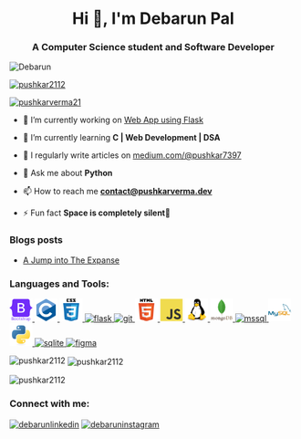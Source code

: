 <h1 align="center">Hi 👋, I'm Debarun Pal</h1>
<h3 align="center">A Computer Science student and Software Developer</h3>


<p align="left"> <img src="https://komarev.com/ghpvc/?username=pushkar2112&label=Profile%20views&color=0e75b6&style=flat" alt="Debarun" /> </p>

<p align="left"> <a href="https://github.com/ryo-ma/github-profile-trophy"><img src="https://github-profile-trophy.vercel.app/?username=pushkar2112" alt="pushkar2112" /></a> </p>

<p align="left"> <a href="https://twitter.com/pushkarverma21" target="blank"><img src="https://img.shields.io/twitter/follow/pushkarverma21?logo=twitter&style=for-the-badge" alt="pushkarverma21" /></a> </p>

- 🔭 I’m currently working on [Web App using Flask](https://github.com/pushkar2112/Web-app-using-Flask)

- 🌱 I’m currently learning **C | Web Development | DSA**

- 📝 I regularly write articles on [medium.com/@pushkar7397](medium.com/@pushkar7397)

- 💬 Ask me about **Python**

- 📫 How to reach me **contact@pushkarverma.dev**

- ⚡ Fun fact **Space is completely silent🌌**

### Blogs posts
<!-- BLOG-POST-LIST:START -->
- [A Jump into The Expanse](https://medium.com/@pushkar7397/a-jump-into-the-expanse-2e68f51f2672?source=rss-830e5f141214------2)
<!-- BLOG-POST-LIST:END -->


<h3 align="left">Languages and Tools:</h3>
<p align="left"> <a href="https://getbootstrap.com" target="_blank" rel="noreferrer"> <img src="https://raw.githubusercontent.com/devicons/devicon/master/icons/bootstrap/bootstrap-plain-wordmark.svg" alt="bootstrap" width="40" height="40"/> </a> <a href="https://www.cprogramming.com/" target="_blank" rel="noreferrer"> <img src="https://raw.githubusercontent.com/devicons/devicon/master/icons/c/c-original.svg" alt="c" width="40" height="40"/> </a> <a href="https://www.w3schools.com/css/" target="_blank" rel="noreferrer"> <img src="https://raw.githubusercontent.com/devicons/devicon/master/icons/css3/css3-original-wordmark.svg" alt="css3" width="40" height="40"/> </a> <a href="https://flask.palletsprojects.com/" target="_blank" rel="noreferrer"> <img src="https://www.vectorlogo.zone/logos/pocoo_flask/pocoo_flask-icon.svg" alt="flask" width="40" height="40"/> </a> <a href="https://git-scm.com/" target="_blank" rel="noreferrer"> <img src="https://www.vectorlogo.zone/logos/git-scm/git-scm-icon.svg" alt="git" width="40" height="40"/> </a> <a href="https://www.w3.org/html/" target="_blank" rel="noreferrer"> <img src="https://raw.githubusercontent.com/devicons/devicon/master/icons/html5/html5-original-wordmark.svg" alt="html5" width="40" height="40"/> </a> <a href="https://developer.mozilla.org/en-US/docs/Web/JavaScript" target="_blank" rel="noreferrer"> <img src="https://raw.githubusercontent.com/devicons/devicon/master/icons/javascript/javascript-original.svg" alt="javascript" width="40" height="40"/> </a> <a href="https://www.linux.org/" target="_blank" rel="noreferrer"> <img src="https://raw.githubusercontent.com/devicons/devicon/master/icons/linux/linux-original.svg" alt="linux" width="40" height="40"/> </a> <a href="https://www.mongodb.com/" target="_blank" rel="noreferrer"> <img src="https://raw.githubusercontent.com/devicons/devicon/master/icons/mongodb/mongodb-original-wordmark.svg" alt="mongodb" width="40" height="40"/> </a> <a href="https://www.microsoft.com/en-us/sql-server" target="_blank" rel="noreferrer"> <img src="https://www.svgrepo.com/show/303229/microsoft-sql-server-logo.svg" alt="mssql" width="40" height="40"/> </a> <a href="https://www.mysql.com/" target="_blank" rel="noreferrer"> <img src="https://raw.githubusercontent.com/devicons/devicon/master/icons/mysql/mysql-original-wordmark.svg" alt="mysql" width="40" height="40"/> </a> <a href="https://www.python.org" target="_blank" rel="noreferrer"> <img src="https://raw.githubusercontent.com/devicons/devicon/master/icons/python/python-original.svg" alt="python" width="40" height="40"/> </a> <a href="https://www.sqlite.org/" target="_blank" rel="noreferrer"> <img src="https://www.vectorlogo.zone/logos/sqlite/sqlite-icon.svg" alt="sqlite" width="40" height="40"/> </a><a href="https://www.figma.com/" target="_blank" rel="noreferrer"> <img src="https://www.vectorlogo.zone/logos/figma/figma-icon.svg" alt="figma" width="40" height="40"/> </a> </p>

<p><img align="left" src="https://github-readme-stats.vercel.app/api/top-langs?username=pushkar2112&show_icons=true&locale=en&layout=compact" alt="pushkar2112" /></p>

<p>&nbsp;<img align="center" src="https://github-readme-stats.vercel.app/api?username=pushkar2112&show_icons=true&locale=en&theme=dracula&count_private=true" alt="pushkar2112" /></p>

<p><img align="center" src="https://github-readme-streak-stats.herokuapp.com/?user=pushkar2112&" alt="pushkar2112" /></p>


<h3 align="left">Connect with me:</h3>
<p align="left">

<a href="www.linkedin.com/in/debarun-pal-3ba144216" target="blank"><img align="center" src="https://raw.githubusercontent.com/rahuldkjain/github-profile-readme-generator/master/src/images/icons/Social/linked-in-alt.svg" alt="debarunlinkedin" height="30" width="40" /></a>
<a href="https://www.instagram.com/debarun_27/" target="blank"><img align="center" src="https://pbs.twimg.com/profile_images/1305901852190482434/nVjrSoGe_400x400.jpg" alt="debaruninstagram" height="30" width="30" /></a>
</p>

<!--
**pushkar2112/pushkar2112** is a ✨ _special_ ✨ repository because its `README.md` (this file) appears on your GitHub profile.

Here are some ideas to get you started:

- 🔭 I’m currently working on ...
- 🌱 I’m currently learning ...
- 👯 I’m looking to collaborate on ...
- 🤔 I’m looking for help with ...
- 💬 Ask me about ...
- 📫 How to reach me: ...
- 😄 Pronouns: ...
- ⚡ Fun fact: ...
-->
